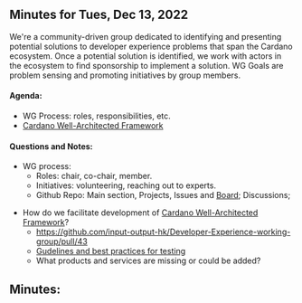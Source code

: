 ## Minutes for Tues, Dec 13, 2022

We're a community-driven group dedicated to identifying and presenting potential solutions to developer experience problems that span the Cardano ecosystem. Once a potential solution is identified, we work with actors in the ecosystem to find sponsorship to implement a solution.
WG Goals are problem sensing and promoting initiatives by group members.

#### Agenda:
 - WG Process: roles, responsibilities, etc.
 - [Cardano Well-Architected Framework](https://github.com/input-output-hk/Developer-Experience-working-group/issues/28) 

#### Questions and Notes:

- WG process:
	- Roles: chair, co-chair, member.
	- Initiatives: volunteering, reaching out to experts.
	- Github Repo: Main section, Projects, Issues and [Board](https://github.com/orgs/input-output-hk/projects/53/views/9); Discussions; 
	
* How do we facilitate development of [Cardano Well-Architected Framework]()?
	- https://github.com/input-output-hk/Developer-Experience-working-group/pull/43
	* [Gudelines and best practices for testing](https://github.com/input-output-hk/Developer-Experience-working-group/discussions/41)
	* What products and services are missing or could be added? 

## Minutes:
